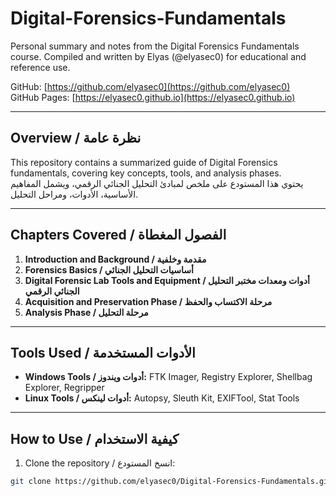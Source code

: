 # Digital-Forensics-Fundamentals
Personal summary and notes from the Digital Forensics Fundamentals course. Compiled and written by Elyas (@elyasec0) for educational and reference use.

GitHub: [https://github.com/elyasec0](https://github.com/elyasec0)  
GitHub Pages: [https://elyasec0.github.io](https://elyasec0.github.io)

---

## Overview / نظرة عامة
This repository contains a summarized guide of Digital Forensics fundamentals, covering key concepts, tools, and analysis phases.  
يحتوي هذا المستودع على ملخص لمبادئ التحليل الجنائي الرقمي، ويشمل المفاهيم الأساسية، الأدوات، ومراحل التحليل.

---

## Chapters Covered / الفصول المغطاة
1. **Introduction and Background / مقدمة وخلفية**
2. **Forensics Basics / أساسيات التحليل الجنائي**
3. **Digital Forensic Lab Tools and Equipment / أدوات ومعدات مختبر التحليل الجنائي الرقمي**
4. **Acquisition and Preservation Phase / مرحلة الاكتساب والحفظ**
5. **Analysis Phase / مرحلة التحليل**

---

## Tools Used / الأدوات المستخدمة
- **Windows Tools / أدوات ويندوز:** FTK Imager, Registry Explorer, Shellbag Explorer, Regripper  
- **Linux Tools / أدوات لينكس:** Autopsy, Sleuth Kit, EXIFTool, Stat Tools  

---

## How to Use / كيفية الاستخدام
1. Clone the repository / انسخ المستودع:  
```bash
git clone https://github.com/elyasec0/Digital-Forensics-Fundamentals.git
